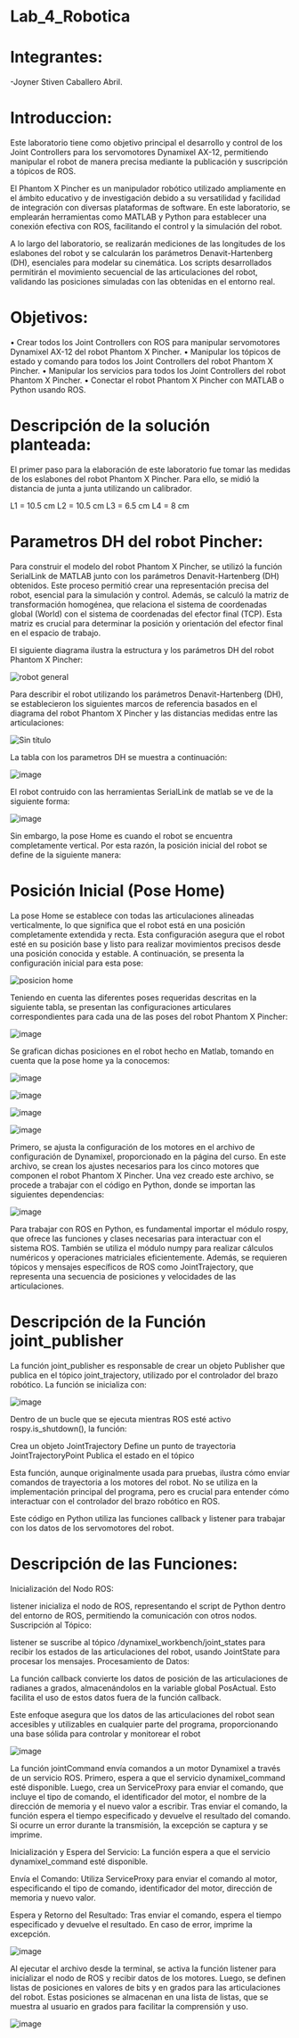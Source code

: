 # Lab_4_Robotica

# Integrantes: 
-Joyner Stiven Caballero Abril.

# Introduccion: 

Este laboratorio tiene como objetivo principal el desarrollo y control de los Joint Controllers para los servomotores Dynamixel AX-12, permitiendo manipular el robot de manera precisa mediante la publicación y suscripción a tópicos de ROS.

El Phantom X Pincher es un manipulador robótico utilizado ampliamente en el ámbito educativo y de investigación debido a su versatilidad y facilidad de integración con diversas plataformas de software. En este laboratorio, se emplearán herramientas como MATLAB y Python para establecer una conexión efectiva con ROS, facilitando el control y la simulación del robot.

A lo largo del laboratorio, se realizarán mediciones de las longitudes de los eslabones del robot y se calcularán los parámetros Denavit-Hartenberg (DH), esenciales para modelar su cinemática. Los scripts desarrollados permitirán el movimiento secuencial de las articulaciones del robot, validando las posiciones simuladas con las obtenidas en el entorno real.

# Objetivos:

• Crear todos los Joint Controllers con ROS para manipular servomotores Dynamixel AX-12 del robot Phantom X Pincher.
• Manipular los tópicos de estado y comando para todos los Joint Controllers del robot Phantom X Pincher.
• Manipular los servicios para todos los Joint Controllers del robot Phantom X Pincher.
• Conectar el robot Phantom X Pincher con MATLAB o Python usando ROS.

# Descripción de la solución planteada:

El primer paso para la elaboración de este laboratorio fue tomar las medidas de los eslabones del robot Phantom X Pincher. Para ello, se midió la distancia de junta a junta utilizando un calibrador. 

L1 = 10.5 cm 
L2 = 10.5 cm 
L3 = 6.5 cm 
L4 = 8 cm 

# Parametros DH del robot Pincher: 

Para construir el modelo del robot Phantom X Pincher, se utilizó la función SerialLink de MATLAB junto con los parámetros Denavit-Hartenberg (DH) obtenidos. Este proceso permitió crear una representación precisa del robot, esencial para la simulación y control. Además, se calculó la matriz de transformación homogénea, que relaciona el sistema de coordenadas global (World) con el sistema de coordenadas del efector final (TCP). Esta matriz es crucial para determinar la posición y orientación del efector final en el espacio de trabajo.

El siguiente diagrama ilustra la estructura y los parámetros DH del robot Phantom X Pincher:

![robot general](https://github.com/JoyS06/Lab_4_Robotica/assets/105253521/efd707a3-7c50-42d8-b07d-d73027750dce)

Para describir el robot utilizando los parámetros Denavit-Hartenberg (DH), se establecieron los siguientes marcos de referencia basados en el diagrama del robot Phantom X Pincher y las distancias medidas entre las articulaciones:

![Sin título](https://github.com/JoyS06/Lab_4_Robotica/assets/105253521/727be210-72d2-4175-bfec-b3cbecc9dfbd)

La tabla con los parametros DH se muestra a continuación:

![image](https://github.com/JoyS06/Lab_4_Robotica/assets/105253521/7faf1ba4-b145-4656-9e21-cd7e3f19a192)

El robot contruido con las herramientas SerialLink de matlab se ve de la siguiente forma:

![image](https://github.com/JoyS06/Lab_4_Robotica/assets/105253521/55ad3220-e4e0-41ac-8aa4-c748c844bd67)

Sin embargo, la pose Home es cuando el robot se encuentra completamente vertical. Por esta razón, la posición inicial del robot se define de la siguiente manera:

# Posición Inicial (Pose Home)
La pose Home se establece con todas las articulaciones alineadas verticalmente, lo que significa que el robot está en una posición completamente extendida y recta. Esta configuración asegura que el robot esté en su posición base y listo para realizar movimientos precisos desde una posición conocida y estable. A continuación, se presenta la configuración inicial para esta pose:

![posicion home](https://github.com/JoyS06/Lab_4_Robotica/assets/105253521/fefda90d-d17d-49ef-9a86-361c6498af2e)

Teniendo en cuenta las diferentes poses requeridas descritas en la siguiente tabla, se presentan las configuraciones articulares correspondientes para cada una de las poses del robot Phantom X Pincher:

![image](https://github.com/JoyS06/Lab_4_Robotica/assets/105253521/402cef20-ade0-442e-9644-741e0ed65d1b)

Se grafican dichas posiciones en el robot hecho en Matlab, tomando en cuenta que la pose home ya la conocemos: 

![image](https://github.com/JoyS06/Lab_4_Robotica/assets/105253521/300e4553-440f-40e5-ad1e-ad575a9c5750)

![image](https://github.com/JoyS06/Lab_4_Robotica/assets/105253521/159efa63-7080-4e46-aa60-5162fa1b94c7)

![image](https://github.com/JoyS06/Lab_4_Robotica/assets/105253521/87cb8fd7-199e-48d7-809e-ad7e96bd4642)

![image](https://github.com/JoyS06/Lab_4_Robotica/assets/105253521/1480fae1-9b3c-4474-a3d2-29a3609a575c)

Primero, se ajusta la configuración de los motores en el archivo de configuración de Dynamixel, proporcionado en la página del curso. En este archivo, se crean los ajustes necesarios para los cinco motores que componen el robot Phantom X Pincher. Una vez creado este archivo, se procede a trabajar con el código en Python, donde se importan las siguientes dependencias:

![image](https://github.com/JoyS06/Lab_4_Robotica/assets/105253521/dbc62ae4-823f-4d82-99f1-ce6fd920dd57)

Para trabajar con ROS en Python, es fundamental importar el módulo rospy, que ofrece las funciones y clases necesarias para interactuar con el sistema ROS. También se utiliza el módulo numpy para realizar cálculos numéricos y operaciones matriciales eficientemente. Además, se requieren tópicos y mensajes específicos de ROS como JointTrajectory, que representa una secuencia de posiciones y velocidades de las articulaciones.

# Descripción de la Función joint_publisher
La función joint_publisher es responsable de crear un objeto Publisher que publica en el tópico joint_trajectory, utilizado por el controlador del brazo robótico. La función se inicializa con:

![image](https://github.com/JoyS06/Lab_4_Robotica/assets/105253521/6b676ab3-7446-48d0-872c-ad44e738fa79)

Dentro de un bucle que se ejecuta mientras ROS esté activo rospy.is_shutdown(), la función:

Crea un objeto JointTrajectory
Define un punto de trayectoria JointTrajectoryPoint
Publica el estado en el tópico

Esta función, aunque originalmente usada para pruebas, ilustra cómo enviar comandos de trayectoria a los motores del robot. No se utiliza en la implementación principal del programa, pero es crucial para entender cómo interactuar con el controlador del brazo robótico en ROS.

Este código en Python utiliza las funciones callback y listener para trabajar con los datos de los servomotores del robot.

# Descripción de las Funciones:

Inicialización del Nodo ROS:

listener inicializa el nodo de ROS, representando el script de Python dentro del entorno de ROS, permitiendo la comunicación con otros nodos.
Suscripción al Tópico:

listener se suscribe al tópico /dynamixel_workbench/joint_states para recibir los estados de las articulaciones del robot, usando JointState para procesar los mensajes.
Procesamiento de Datos:

La función callback convierte los datos de posición de las articulaciones de radianes a grados, almacenándolos en la variable global PosActual. Esto facilita el uso de estos datos fuera de la función callback.

Este enfoque asegura que los datos de las articulaciones del robot sean accesibles y utilizables en cualquier parte del programa, proporcionando una base sólida para controlar y monitorear el robot

![image](https://github.com/JoyS06/Lab_4_Robotica/assets/105253521/3cb7f986-c2f4-4683-a09d-97bab3dd3ab5)

La función jointCommand envía comandos a un motor Dynamixel a través de un servicio ROS. Primero, espera a que el servicio dynamixel_command esté disponible. Luego, crea un ServiceProxy para enviar el comando, que incluye el tipo de comando, el identificador del motor, el nombre de la dirección de memoria y el nuevo valor a escribir. Tras enviar el comando, la función espera el tiempo especificado y devuelve el resultado del comando. Si ocurre un error durante la transmisión, la excepción se captura y se imprime.

Inicialización y Espera del Servicio: La función espera a que el servicio dynamixel_command esté disponible.

Envía el Comando: Utiliza ServiceProxy para enviar el comando al motor, especificando el tipo de comando, identificador del motor, dirección de memoria y nuevo valor.

Espera y Retorno del Resultado: Tras enviar el comando, espera el tiempo especificado y devuelve el resultado. En caso de error, imprime la excepción.

![image](https://github.com/JoyS06/Lab_4_Robotica/assets/105253521/1d1e4fde-ffc1-4640-92b3-b3f9652f52b7)

Al ejecutar el archivo desde la terminal, se activa la función listener para inicializar el nodo de ROS y recibir datos de los motores. Luego, se definen listas de posiciones en valores de bits y en grados para las articulaciones del robot. Estas posiciones se almacenan en una lista de listas, que se muestra al usuario en grados para facilitar la comprensión y uso.

![image](https://github.com/JoyS06/Lab_4_Robotica/assets/105253521/99482779-388d-408b-a84a-54f32ca2e945)







